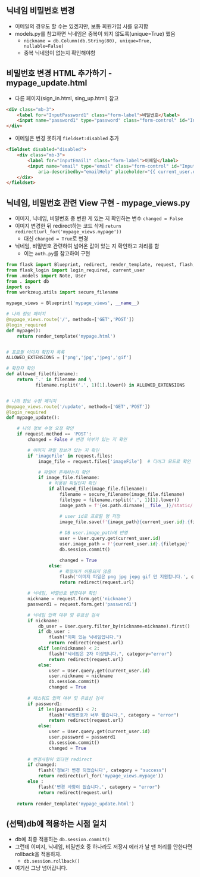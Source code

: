 ## 닉네임 비밀번호 변경
- 이메일의 경우도 할 수는 있겠지만, 보통 회원가입 시를 유지함
- models.py를 참고하면 닉네임은 중복이 되지 않도록(unique=True) 했음
    - `nickname = db.Column(db.String(80), unique=True, nullable=False)`
    - 중복 닉네임이 없는지 확인해야함

## 비밀번호 변경 HTML 추가하기 - mypage_update.html
- 다른 페이지(sign_in.html, sing_up.html) 참고
```html
<div class="mb-3">
    <label for="InputPassword1" class="form-label">비밀번호</label>
    <input name="password1" type="password" class="form-control" id="InputPassword1"">
</div>
```

- 이메일은 변경 못하게 `fieldset:disabled` 추가
```html
<fieldset disabled="disabled">
    <div class="mb-3">
        <label for="InputEmail1" class="form-label">이메일</label>
        <input name="email" type="email" class="form-control" id="InputEmail1"
            aria-describedby="emailHelp" placeholder="{{ current_user.email }}">
    </div>
</fieldset>
```

## 닉네임, 비밀번호 관련 View 구현 - mypage_views.py
- 이미지, 닉네임, 비밀번호 중 변한 게 있는 지 확인하는 변수 `changed = False`
- 이미지 변경한 뒤 redirect하는 코드 삭제 `return redirect(url_for('mypage_views.mypage'))`
    - 대신 `changed = True`로 변경
- 닉네임, 비밀번호 관련하여 넘어온 값이 있는 지 확인하고 처리를 함
    - 이는 `auth.py`를 참고하여 구현

```python
from flask import Blueprint, redirect, render_template, request, flash, url_for, jsonify
from flask_login import login_required, current_user
from .models import Note, User
from . import db
import os
from werkzeug.utils import secure_filename

mypage_views = Blueprint('mypage_views', __name__)

# 나의 정보 페이지
@mypage_views.route('/', methods=['GET','POST'])
@login_required
def mypage():
    return render_template('mypage.html')


# 프로필 이미지 확장자 목록
ALLOWED_EXTENSIONS = ['png','jpg','jpeg','gif']

# 확장자 확인
def allowed_file(filename):
    return '.' in filename and \
           filename.rsplit('.', 1)[1].lower() in ALLOWED_EXTENSIONS


# 나의 정보 수정 페이지
@mypage_views.route('/update', methods=['GET','POST'])
@login_required
def mypage_update():

    # 나의 정보 수정 요청 확인
    if request.method == 'POST':
        changed = False # 변경 여부가 있는 지 확인

        # 이미지 파일 정보가 있는 지 확인
        if 'imageFile' in request.files:
            image_file = request.files['imageFile']  # 디버그 모드로 확인

            # 파일이 존재하는지 확인
            if image_file.filename:
                # 허용된 파일인지 확인
                if allowed_file(image_file.filename):
                    filename = secure_filename(image_file.filename)
                    filetype = filename.rsplit('.', 1)[1].lower()
                    image_path = f'{os.path.dirname(__file__)}/static/'  # ../website/static/

                    # user id로 프로필 명 저장
                    image_file.save(f'{image_path}{current_user.id}.{filetype}')
                    
                    # DB user.image_path에 반영
                    user = User.query.get(current_user.id)
                    user.image_path = f'{current_user.id}.{filetype}'
                    db.session.commit()

                    changed = True
                else:
                    # 확장자가 허용되지 않음
                    flash('이미지 파일은 png jpg jepg gif 만 지원합니다.', category = "error")
                    return redirect(request.url)

        # 닉네임, 비밀번호 변경여부 확인
        nickname = request.form.get('nickname')
        password1 = request.form.get('password1')

        # 닉네임 입력 여부 및 유효성 검사
        if nickname:
            db_user = User.query.filter_by(nickname=nickname).first()
            if db_user :
                flash("이미 있는 닉네임입니다.")
                return redirect(request.url)
            elif len(nickname) < 2:
                flash("닉네임은 2자 이상입니다.", category="error")
                return redirect(request.url)
            else:
                user = User.query.get(current_user.id)
                user.nickname = nickname
                db.session.commit()
                changed = True
        
        # 패스워드 입력 여부 및 유효성 검사
        if password1:
            if len(password1) < 7:
                flash("비밀번호가 너무 짧습니다.", category = "error")
                return redirect(request.url)
            else:
                user = User.query.get(current_user.id)
                user.password = password1
                db.session.commit()
                changed = True
        
        # 변경사항이 있다면 redirect
        if changed:
            flash('정보가 변경 되었습니다', category = "success")
            return redirect(url_for('mypage_views.mypage'))
        else :
            flash('변경 사항이 없습니다.', category = "error")
            return redirect(request.url)
        
    return render_template('mypage_update.html')
```

## (선택)db에 적용하는 시점 일치
- db에 최종 적용하는 `db.session.commit()`
- 그런데 이미지, 닉네임, 비밀번호 중 하나라도 저장시 에러가 날 땐 처리를 안한다면 rollback을 적용하자.
    - `db.session.rollback()`
- 여기선 그냥 넘어갑니다.